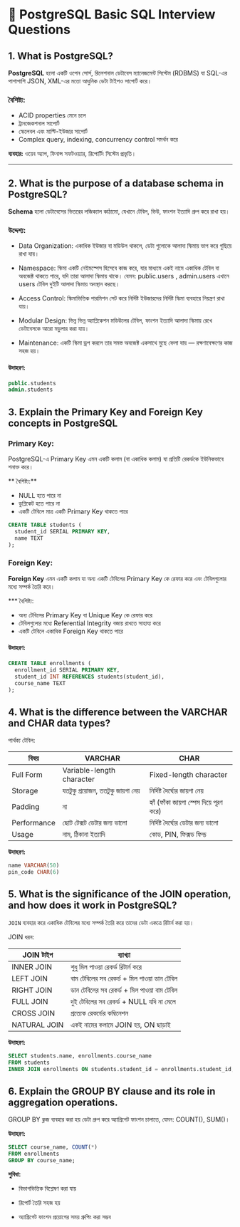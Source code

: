 # 📘 PostgreSQL Basic SQL Interview Questions 

## 1. What is PostgreSQL?

**PostgreSQL** হলো একটি ওপেন সোর্স, রিলেশনাল ডেটাবেস ম্যানেজমেন্ট সিস্টেম (RDBMS) যা SQL-এর পাশাপাশি JSON, XML-এর মতো আধুনিক ডেটা টাইপও সাপোর্ট করে।

### বৈশিষ্ট্য:
- ACID properties মেনে চলে
- ট্রানজেকশনাল সাপোর্ট
- স্কেলেবল এবং মাল্টি-ইউজার সাপোর্ট
- Complex query, indexing, concurrency control সমর্থন করে

 **ব্যবহার:** ওয়েব অ্যাপ, ফিনান্স সফটওয়্যার, রিপোর্টিং সিস্টেম প্রভৃতি।

---

## 2. What is the purpose of a database schema in PostgreSQL?

**Schema** হলো ডেটাবেসের ভিতরের লজিক্যাল কাঠামো, যেখানে টেবিল, ভিউ, ফাংশন ইত্যাদি গ্রুপ করে রাখা হয়।

###  উদ্দেশ্য:
 - Data Organization: একাধিক ইউজার বা মডিউল থাকলে, ডেটা গুলোকে আলাদা স্কিমায় ভাগ করে গুছিয়ে রাখা যায়।

 - Namespace: স্কিমা একটি নেইমস্পেস হিসেবে কাজ করে, যার মাধ্যমে একই নামে একাধিক টেবিল বা অবজেক্ট থাকতে পারে, যদি তারা আলাদা স্কিমায় থাকে। যেমন:
  public.users , admin.users এখানে users টেবিল দুইটি আলাদা স্কিমায় অবস্থান করছে।

 - Access Control: স্কিমাভিত্তিক পারমিশন সেট করে নির্দিষ্ট ইউজারদের নির্দিষ্ট স্কিমা ব্যবহারে নিয়ন্ত্রণ রাখা যায়।

 - Modular Design: ভিন্ন ভিন্ন অ্যাপ্লিকেশন মডিউলের টেবিল, ফাংশন ইত্যাদি আলাদা স্কিমায় রেখে ডেটাবেসকে আরো মডুলার করা যায়।

 - Maintenance: একটি স্কিমা ড্রপ করলে তার সমস্ত অবজেক্ট একসাথে মুছে ফেলা যায় — রক্ষণাবেক্ষণের কাজ সহজ হয়।

#### উদাহরণ:
```sql
public.students
admin.students
```

## 3. Explain the Primary Key and Foreign Key concepts in PostgreSQL

### Primary Key:
PostgreSQL-এ Primary Key এমন একটি কলাম (বা একাধিক কলাম) যা প্রতিটি রেকর্ডকে ইউনিকভাবে শনাক্ত করে।

** বৈশিষ্ট্য:**
- NULL হতে পারে না
- ডুপ্লিকেট হতে পারে না
- একটি টেবিলে মাত্র একটি Primary Key থাকতে পারে

```sql
CREATE TABLE students (
  student_id SERIAL PRIMARY KEY,
  name TEXT
);
```


### Foreign Key:
**Foreign Key** এমন একটি কলাম যা অন্য একটি টেবিলের Primary Key কে রেফার করে এবং টেবিলগুলোর মধ্যে সম্পর্ক তৈরি করে।

*** বৈশিষ্ট্য:
- অন্য টেবিলের Primary Key বা Unique Key কে রেফার করে
- টেবিলগুলোর মধ্যে Referential Integrity বজায় রাখতে সাহায্য করে
- একটি টেবিলে একাধিক Foreign Key থাকতে পারে

#### উদাহরণ:
```sql
CREATE TABLE enrollments (
  enrollment_id SERIAL PRIMARY KEY,
  student_id INT REFERENCES students(student_id),
  course_name TEXT
);
```

## 4. What is the difference between the VARCHAR and CHAR data types?

 পার্থক্য টেবিল:

| বিষয়        | VARCHAR                          | CHAR                                    |
| ----------- | -------------------------------- | --------------------------------------- |
| Full Form   | Variable-length character        | Fixed-length character                  |
| Storage     | যতটুকু প্রয়োজন, ততটুকু জায়গা নেয় | নির্দিষ্ট দৈর্ঘ্যের জায়গা নেয়           |
| Padding     | না                               | হ্যাঁ (ফাঁকা জায়গা স্পেস দিয়ে পূরণ করে) |
| Performance | ছোট টেক্সট ডেটার জন্য ভালো       | নির্দিষ্ট দৈর্ঘ্যের ডেটার জন্য ভালো     |
| Usage       | নাম, ঠিকানা ইত্যাদি              | কোড, PIN, ফিক্সড ফিল্ড                  |

 **উদাহরণ:**

```sql
name VARCHAR(50)
pin_code CHAR(6)
```


## 5. What is the significance of the JOIN operation, and how does it work in PostgreSQL?  
`JOIN` ব্যবহার করে একাধিক টেবিলের মধ্যে সম্পর্ক তৈরি করে তাদের ডেটা একত্রে রিটার্ন করা হয়।

 JOIN ধরন:

| JOIN টাইপ    | ব্যাখ্যা                                    |
| ------------ | ------------------------------------------- |
| INNER JOIN   | শুধু মিল পাওয়া রেকর্ড রিটার্ন করে           |
| LEFT JOIN    | বাম টেবিলের সব রেকর্ড + মিল পাওয়া ডান টেবিল |
| RIGHT JOIN   | ডান টেবিলের সব রেকর্ড + মিল পাওয়া বাম টেবিল |
| FULL JOIN    | দুই টেবিলের সব রেকর্ড + NULL যদি না মেলে    |
| CROSS JOIN   | প্রত্যেক রেকর্ডের কম্বিনেশন                 |
| NATURAL JOIN | একই নামের কলামে JOIN হয়, ON ছাড়াই           |

**উদাহরণ:**

```sql
SELECT students.name, enrollments.course_name
FROM students
INNER JOIN enrollments ON students.student_id = enrollments.student_id;
```
## 6. Explain the GROUP BY clause and its role in aggregation operations.  
GROUP BY ক্লজ ব্যবহার করা হয় ডেটা গ্রুপ করে অ্যাগ্রিগেট ফাংশন চালাতে, যেমন: COUNT(), SUM()।

 **উদাহরণ:**

```sql
SELECT course_name, COUNT(*)
FROM enrollments
GROUP BY course_name;
```

 **সুবিধা:**

- বিভাগভিত্তিক বিশ্লেষণ করা যায়

- রিপোর্ট তৈরি সহজ হয়

- অ্যাগ্রিগেট ফাংশন প্রয়োগের সময় গ্রুপিং করা সম্ভব
